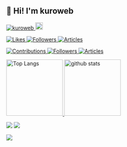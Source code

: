 ## 👋 Hi! I'm kuroweb

<p align="left"> 
  <a href="https://github.com/kuroweb/kuroweb/">
    <img src="https://komarev.com/ghpvc/?username=kuroweb" alt="kuroweb" />
  </a>
  <a href="https://github.com/kuroweb">
    <img height="20" src="https://img.shields.io/github/followers/kuroweb?label=follow&logo=github&style=flat" />
  </a>
</p>

<p align="left"> 
  <a href="https://zenn.dev/kuromitsu"><img src="https://badgen.org/img/zenn/kuromitsu/likes?style=flat" alt="Likes" />
  <a href="https://zenn.dev/kuromitsu"><img src="https://badgen.org/img/zenn/kuromitsu/followers?style=flat" alt="Followers" />
  <a href="https://zenn.dev/kuromitsu"><img src="https://badgen.org/img/zenn/kuromitsu/articles?style=flat" alt="Articles" />
</p>
    
<p align="left">
  <a href="https://qiita.com/kuroweb"><img src="https://badgen.org/img/qiita/kuroweb/contributions?style=flat" alt="Contributions" />
  <a href="https://qiita.com/kuroweb"><img src="https://badgen.org/img/qiita/kuroweb/followers?style=flat" alt="Followers" />
  <a href="https://qiita.com/kuroweb"><img src="https://badgen.org/img/qiita/kuroweb/articles?style=flat" alt="Articles" />
</p>

<p align="left"> 
  <img alt="Top Langs" height="150px" src="https://github-readme-stats.vercel.app/api/top-langs/?username=kuroweb&layout=compact&count_private=true&show_icons=true&show_icons=true&theme=dark" />
  <img alt="github stats" height="150px" src="https://github-readme-stats.vercel.app/api?username=kuroweb&count_private=true&show_icons=true&theme=dark" />
</p>

[![](https://github-profile-trophy.vercel.app/?username=kuroweb&title=Stars,Commit,Followers,Issues,Repositories,PullRequest&theme=darkhub)](https://github.com/ryo-ma/github-profile-trophy)
[![](https://activity-graph.herokuapp.com/graph?username=kuroweb&theme=github)](https://activity-graph.herokuapp.com/graph?username=kuroweb&theme=github)

[![](https://github-readme-streak-stats.herokuapp.com/?user=kuroweb&theme=dark)](https://github-readme-streak-stats.herokuapp.com/?user=kuroweb&theme=dark)
